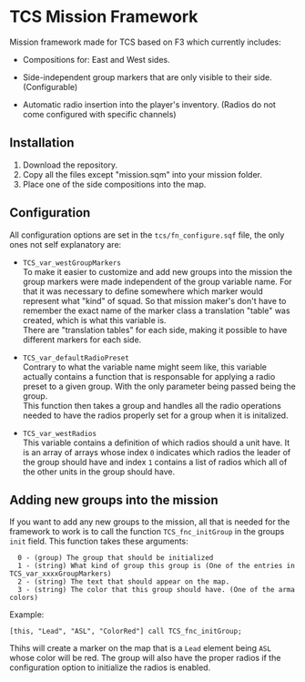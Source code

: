 # TCS Mission Framework
Mission framework made for TCS based on F3 which currently includes: 

* Compositions for: East and West sides.

* Side-independent group markers that are only visible to their side. (Configurable)

* Automatic radio insertion into the player's inventory. (Radios do not come configured with specific channels)


## Installation
1. Download the repository.
2. Copy all the files except "mission.sqm" into your mission folder.
3. Place one of the side compositions into the map.


## Configuration
All configuration options are set in the `tcs/fn_configure.sqf` file, the only ones not self explanatory are:  

* `TCS_var_westGroupMarkers`  
To make it easier to customize and add new groups into the mission the group markers were made independent of the group variable name. For that it was necessary to define somewhere which marker would represent what "kind" of squad. So that mission maker's don't have to remember the exact name of the marker class a translation "table" was created, which is what this variable is.  
There are "translation tables" for each side, making it possible to have different markers for each side.

* `TCS_var_defaultRadioPreset`  
Contrary to what the variable name might seem like, this variable actually contains a function that is responsable for applying a radio preset to a given group. With the only parameter being passed being the group.  
This function then takes a group and handles all the radio operations needed to have the radios properly set for a group when it is initalized.

* `TCS_var_westRadios`  
This variable contains a definition of which radios should a unit have. It is an array of arrays whose index `0` indicates which radios the leader of the group should have and index `1` contains a list of radios which all of the other units in the group should have.


## Adding new groups into the mission
If you want to add any new groups to the mission, all that is needed for the framework to work is to call the function `TCS_fnc_initGroup` in the groups `init` field. This function takes these arguments:  
```sqf
  0 - (group) The group that should be initialized
  1 - (string) What kind of group this group is (One of the entries in TCS_var_xxxxGroupMarkers)
  2 - (string) The text that should appear on the map.
  3 - (string) The color that this group should have. (One of the arma colors)
```
Example:
```sqf
[this, "Lead", "ASL", "ColorRed"] call TCS_fnc_initGroup;
```
Thihs will create a marker on the map that is a `Lead` element being `ASL` whose color will be red. The group will also have the proper radios if the configuration option to initialize the radios is enabled.
